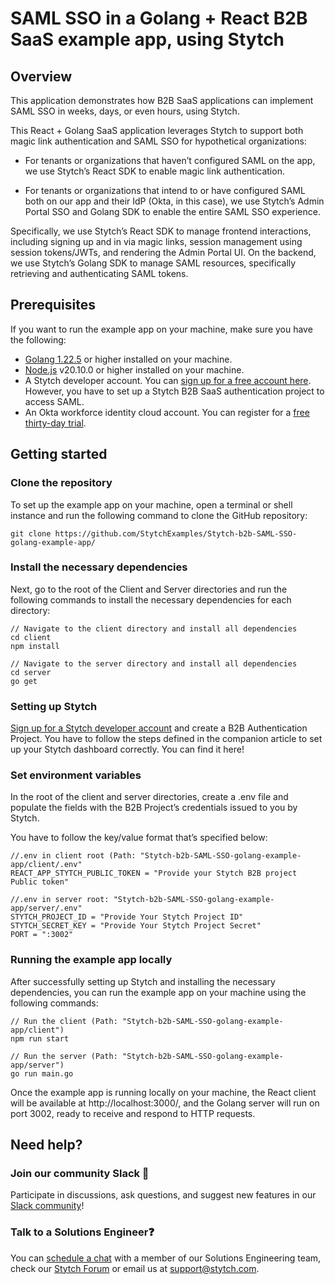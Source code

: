 # SAML SSO in a Golang + React B2B SaaS example app, using Stytch
## Overview
This application demonstrates how B2B SaaS applications can implement SAML SSO in weeks, days, or even hours, using Stytch.

This React + Golang SaaS application leverages Stytch to support both magic link authentication and SAML SSO for hypothetical organizations:
- For tenants or organizations that haven’t configured SAML on the app, we use Stytch’s React SDK to enable magic link authentication.
* For tenants or organizations that intend to or have configured SAML both on our app and their IdP (Okta, in this case), we use Stytch’s Admin Portal SSO and Golang SDK to enable the entire SAML SSO experience.

Specifically, we use Stytch’s React SDK to manage frontend interactions, including signing up and in via magic links, session management using session tokens/JWTs, and rendering the Admin Portal UI. On the backend, we use Stytch’s Golang SDK to manage SAML resources, specifically retrieving and authenticating SAML tokens.
## Prerequisites
If you want to run the example app on your machine, make sure you have the following:
- [Golang 1.22.5](https://go.dev/doc/install) or higher installed on your machine.
- [Node.js](http://Node.js) v20.10.0 or higher installed on your machine.
- A Stytch developer account. You can [sign up for a free account here](https://stytch.com/dashboard/start-now). However, you have to set up a Stytch B2B SaaS authentication project to access SAML.
- An Okta workforce identity cloud account. You can register for a [free thirty-day trial](https://www.okta.com/free-trial/).
## Getting started
### Clone the repository
To set up the example app on your machine, open a terminal or shell instance and run the following command to clone the GitHub repository:
```
git clone https://github.com/StytchExamples/Stytch-b2b-SAML-SSO-golang-example-app/
```
### Install the necessary dependencies
Next, go to the root of the Client and Server directories and run the following commands to install the necessary dependencies for each directory:
```
// Navigate to the client directory and install all dependencies
cd client
npm install

// Navigate to the server directory and install all dependencies
cd server
go get
```
### Setting up Stytch
[Sign up for a Stytch developer account](https://stytch.com/dashboard/start-now) and create a B2B Authentication Project. You have to follow the steps defined in the companion article to set up your Stytch dashboard correctly. You can find it here!
### Set environment variables
In the root of the client and server directories, create a .env file and populate the fields with the B2B Project’s credentials issued to you by Stytch.

You have to follow the key/value format that’s specified below:
```
//.env in client root (Path: "Stytch-b2b-SAML-SSO-golang-example-app/client/.env"
REACT_APP_STYTCH_PUBLIC_TOKEN = "Provide your Stytch B2B project Public token"

//.env in server root: "Stytch-b2b-SAML-SSO-golang-example-app/server/.env"
STYTCH_PROJECT_ID = "Provide Your Stytch Project ID"
STYTCH_SECRET_KEY = "Provide Your Stytch Project Secret"
PORT = ":3002"
```
### Running the example app locally
After successfully setting up Stytch and installing the necessary dependencies, you can run the example app on your machine using the following commands:
```
// Run the client (Path: "Stytch-b2b-SAML-SSO-golang-example-app/client")
npm run start

// Run the server (Path: "Stytch-b2b-SAML-SSO-golang-example-app/server")
go run main.go
```
Once the example app is running locally on your machine, the React client will be available at http://localhost:3000/, and the Golang server will run on port 3002, ready to receive and respond to HTTP requests.
## Need help?
### Join our community Slack 💬 
Participate in discussions, ask questions, and suggest new features in our [Slack community](https://stytch.slack.com/join/shared_invite/zt-nil4wo92-jApJ9Cl32cJbEd9esKkvyg#/shared-invite/email)!

### Talk to a Solutions Engineer❓ 
You can [schedule a chat](https://stytch.com/contact) with a member of our Solutions Engineering team, check our [Stytch Forum](https://forum.stytch.com/) or email us at support@stytch.com.